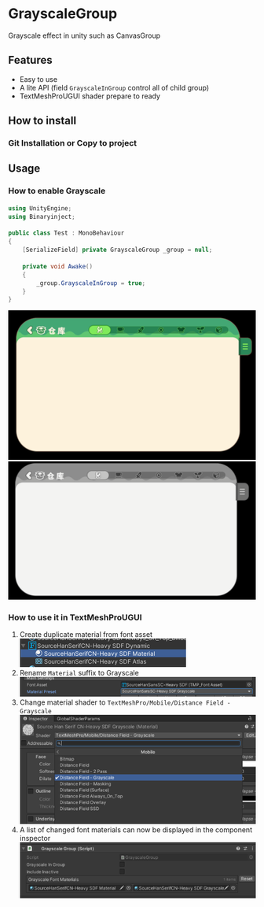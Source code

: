 # GrayscaleGroup
Grayscale effect in unity such as CanvasGroup

## Features
- Easy to use
- A lite API (field `GrayscaleInGroup` control all of child group)
- TextMeshProUGUI shader prepare to ready

## How to install
### Git Installation or Copy to project

## Usage
### How to enable Grayscale

```csharp
using UnityEngine;
using Binaryinject;

public class Test : MonoBehaviour
{
	[SerializeField] private GrayscaleGroup _group = null;
	
	private void Awake()
	{
		_group.GrayscaleInGroup = true;
	}
}
```
![](images/4.png)
![](images/3.png)

### How to use it in TextMeshProUGUI
1. Create duplicate material from font asset  
![](images/1.png)
2. Rename `Material` suffix to Grayscale  
![](images/2.png)
3. Change material shader to `TextMeshPro/Mobile/Distance Field - Grayscale`  
![](images/6.png)
4. A list of changed font materials can now be displayed in the component inspector  
![](images/5.png)

